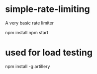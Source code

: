 # simple-rate-limiting
A very basic rate limiter

npm install
npm start 

# used for load testing
npm install -g artillery